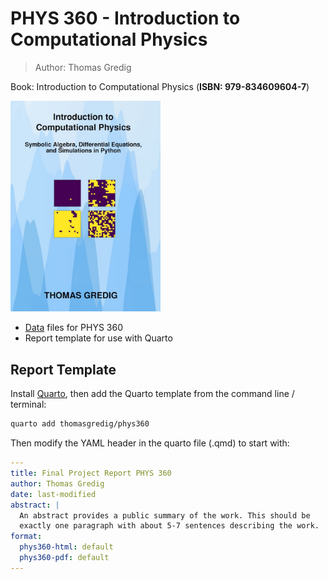 # PHYS 360 - Introduction to Computational Physics

> Author: Thomas Gredig

Book: Introduction to Computational Physics (**ISBN: 979-834609604-7**)

<img src="./assets/book-cover-CompPhysics-Gredig.jpg" 
  alt="Book cover for Introduction to Computational Physics by Thomas Gredig" 
  width="240px">


- [Data](data/) files for PHYS 360
- Report template for use with Quarto

## Report Template

Install [Quarto](https://quarto.org/docs/download/), then add the Quarto template from the command line / terminal:

```bash
quarto add thomasgredig/phys360
```

Then modify the YAML header in the quarto file (.qmd) to start with:

```yml
---
title: Final Project Report PHYS 360
author: Thomas Gredig
date: last-modified
abstract: | 
  An abstract provides a public summary of the work. This should be 
  exactly one paragraph with about 5-7 sentences describing the work.
format:
  phys360-html: default
  phys360-pdf: default
---
```
